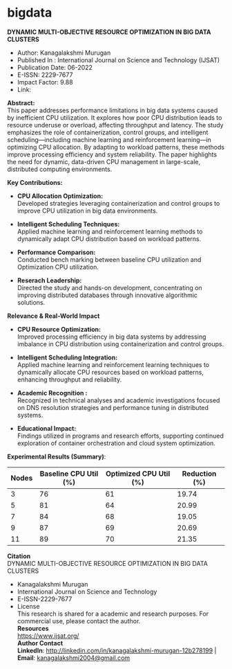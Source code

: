# bigdata

**DYNAMIC MULTI-OBJECTIVE RESOURCE OPTIMIZATION IN BIG DATA CLUSTERS**
* Author: Kanagalakshmi Murugan
* Published In : International Journal on Science and Technology (IJSAT)
* Publication Date: 06-2022
* E-ISSN: 2229-7677
* Impact Factor: 9.88
* Link:

**Abstract:**\
This paper addresses performance limitations in big data systems caused by inefficient CPU utilization. It explores how poor CPU distribution leads to resource underuse or overload, affecting throughput and latency. The study emphasizes the role of containerization, control groups, and intelligent scheduling—including machine learning and reinforcement learning—in optimizing CPU allocation. By adapting to workload patterns, these methods improve processing efficiency and system reliability. The paper highlights the need for dynamic, data-driven CPU management in large-scale, distributed computing environments.

**Key Contributions:**
* **CPU Allocation Optimization:**\
Developed strategies leveraging containerization and control groups to improve CPU utilization in big data environments.

* **Intelligent Scheduling Techniques:**\
Applied machine learning and reinforcement learning methods to dynamically adapt CPU distribution based on workload patterns.
  
* **Performance Comparison:** \
  Conducted bench marking between baseline CPU utilization and Optimization CPU utilization.
* **Reserach Leadership:**\
  Directed the study and hands-on development, concentrating on improving distributed databases through innovative algorithmic solutions.

**Relevance & Real-World Impact**
* **CPU Resource Optimization:**\
Improved processing efficiency in big data systems by addressing imbalance in CPU distribution using containerization and control groups.

* **Intelligent Scheduling Integration:**\
Applied machine learning and reinforcement learning techniques to dynamically allocate CPU resources based on workload patterns, enhancing throughput and reliability.

* **Academic Recognition :** \
    Recognized in technical analyses and academic investigations focused on DNS resolution strategies and performance tuning in distributed systems.
* **Educational Impact:** \
    Findings utilized in programs and research efforts, supporting continued exploration of container orchestration and cloud system optimization.

**Experimental Results (Summary)**:

  | Nodes | Baseline CPU Util (%)   | Optimized CPU Util (%)     | Reduction (%)   |
  |-------|-------------------------| ---------------------------| ----------------|
  | 3     | 76                      | 61                         | 19.74           |
  | 5     | 81                      | 64                         | 20.99           |
  | 7     | 84                      | 68                         | 19.05           |
  | 9     | 87                      | 69                         | 20.69           |
  | 11    | 89                      | 70                         | 21.35           |

**Citation** \
DYNAMIC MULTI-OBJECTIVE RESOURCE OPTIMIZATION IN BIG DATA CLUSTERS
* Kanagalakshmi Murugan 
* International Journal on Science and Technology 
* E-ISSN-2229-7677 
* License \
This research is shared for a academic and research purposes. For commercial use, please contact the author.\
**Resources** \
https://www.ijsat.org/ \
**Author Contact** \
**LinkedIn**: http://linkedin.com/in/kanagalakshmi-murugan-12b278199 | **Email**: kanagalakshmi2004@gmail.com

